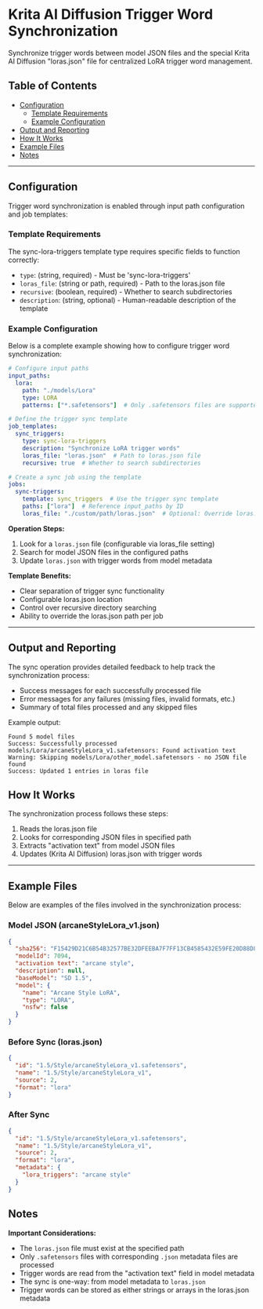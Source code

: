 # Krita AI Diffusion Trigger Word Synchronization

Synchronize trigger words between model JSON files and the special Krita AI Diffusion "loras.json" file for centralized LoRA trigger word management.

## Table of Contents
- [Configuration](#configuration)
  - [Template Requirements](#template-requirements)
  - [Example Configuration](#example-configuration)
- [Output and Reporting](#output-and-reporting)
- [How It Works](#how-it-works)
- [Example Files](#example-files)
- [Notes](#notes)

---

## Configuration

Trigger word synchronization is enabled through input path configuration and job templates:

### Template Requirements

The sync-lora-triggers template type requires specific fields to function correctly:
- `type`: (string, required) - Must be 'sync-lora-triggers'
- `loras_file`: (string or path, required) - Path to the loras.json file
- `recursive`: (boolean, required) - Whether to search subdirectories
- `description`: (string, optional) - Human-readable description of the template

### Example Configuration

Below is a complete example showing how to configure trigger word synchronization:

```yaml
# Configure input paths
input_paths:
  lora:
    path: "./models/Lora"
    type: LORA
    patterns: ["*.safetensors"]  # Only .safetensors files are supported

# Define the trigger sync template
job_templates:
  sync_triggers:
    type: sync-lora-triggers
    description: "Synchronize LoRA trigger words"
    loras_file: "loras.json"  # Path to loras.json file
    recursive: true  # Whether to search subdirectories

# Create a sync job using the template
jobs:
  sync-triggers:
    template: sync_triggers  # Use the trigger sync template
    paths: ["lora"]  # Reference input_paths by ID
    loras_file: "./custom/path/loras.json"  # Optional: Override loras.json location
```

**Operation Steps:**
1. Look for a `loras.json` file (configurable via loras_file setting)
2. Search for model JSON files in the configured paths
3. Update `loras.json` with trigger words from model metadata

**Template Benefits:**
- Clear separation of trigger sync functionality
- Configurable loras.json location
- Control over recursive directory searching
- Ability to override the loras.json path per job

---


## Output and Reporting

The sync operation provides detailed feedback to help track the synchronization process:
- Success messages for each successfully processed file
- Error messages for any failures (missing files, invalid formats, etc.)
- Summary of total files processed and any skipped files

Example output:
```
Found 5 model files
Success: Successfully processed models/Lora/arcaneStyleLora_v1.safetensors: Found activation text
Warning: Skipping models/Lora/other_model.safetensors - no JSON file found
Success: Updated 1 entries in loras file
```

## How It Works

The synchronization process follows these steps:
1. Reads the loras.json file
2. Looks for corresponding JSON files in specified path
3. Extracts "activation text" from model JSON files
4. Updates (Krita AI Diffusion) loras.json with trigger words

---

## Example Files

Below are examples of the files involved in the synchronization process:

### Model JSON (arcaneStyleLora_v1.json)
```json
{
  "sha256": "F15429D21C6B54B32577BE32DFEEBA7F7FF13CB4585432E59FE20D88D83C1C51",
  "modelId": 7094,
  "activation text": "arcane style",
  "description": null,
  "baseModel": "SD 1.5",
  "model": {
    "name": "Arcane Style LoRA",
    "type": "LORA",
    "nsfw": false
  }
}
```

### Before Sync (loras.json)
```json
{
  "id": "1.5/Style/arcaneStyleLora_v1.safetensors",
  "name": "1.5/Style/arcaneStyleLora_v1",
  "source": 2,
  "format": "lora"
}
```

### After Sync
```json
{
  "id": "1.5/Style/arcaneStyleLora_v1.safetensors",
  "name": "1.5/Style/arcaneStyleLora_v1",
  "source": 2,
  "format": "lora",
  "metadata": {
    "lora_triggers": "arcane style"
  }
}
```

## Notes

**Important Considerations:**
- The `loras.json` file must exist at the specified path
- Only `.safetensors` files with corresponding `.json` metadata files are processed
- Trigger words are read from the "activation text" field in model metadata
- The sync is one-way: from model metadata to `loras.json`
- Trigger words can be stored as either strings or arrays in the loras.json metadata
